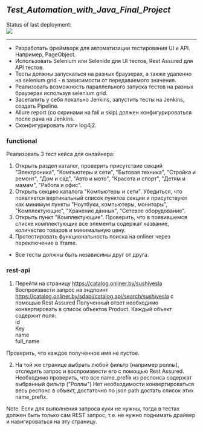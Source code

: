 ## **_Test_Automation_with_Java_Final_Project_**

Status of last deployment:<br>
<img src="https://github.com/Qdesnitsa/QA_Automation_Final_Project/workflows/My-GithubActions-Basics/badge.svg?branch=master"><br>

---
+ Разработать фреймворк для автоматизации тестирования UI и API. Например, PageObject.<br>
+ Использовать Selenium или Selenide для UI тестов, Rest Assured для API тестов.<br>
+ Тесты должны запускаться на разных браузерах, а также удаленно на selenium grid - в зависимости от передаваемого значения.<br>
+ Реализовать возможность параллельного запуска тестов на разных браузерах используя selenium grid.<br>
+ Засетапить у себя локально Jenkins, запустить тесты на Jenkins, создать Pipeline.
+ Allure report (со скринами на fail и skip) должен конфигурироваться после рана на Jenkins.
+ Сконфигурировать логи log4j2.<br>

### functional
Реализовать 3 тест кейса для онлайнера:<br>
1. Открыть раздел каталог, проверить присутствие секций "Электроника", "Компьютеры и сети", "Бытовая техника", "Стройка и ремонт", 
   "Дом и сад", "Авто и мото", "Красота и спорт", "Детям и мамам", "Работа и офис".
2. Открыть секцию каталога "Компьютеры и сети". Убедиться, что появляется вертикальный список пунктов секции и присутствуют как минимум
   пункты "Ноутбуки, компьютеры, мониторы", "Комплектующие", "Хранение данных", "Сетевое оборудование".
3. Открыть пункт "Комплектующие". Проверить, что в появившемся списке комплектующих все элементы содержат название, количество товаров
   и минимальную цену.
4. Протестировать функциональность поиска на onliner через переключение в iframe.
 - Все тесты должны быть независимы друг от друга.

### rest-api
1. Перейти на страницу https://catalog.onliner.by/sushivesla
   Воспроизвести запрос на эндпоинт https://catalog.onliner.by/sdapi/catalog.api/search/sushivesla
   с помощью Rest Assured
   Полученный ответ необходимо конвертировать в список объектов Product.
   Каждый объект содержит поля:<br>
   id<br>
   Key<br>
   name<br>
   full_name

Проверить, что каждое полученное имя не пустое.

2. На той же странице выбрать любой фильтр (например роллы), отследить запрос
   и воспроизвести его с помощью Rest Assured.
   Необходимо проверить, что все name_prefix из респонса содержат выбранный фильтр ("Роллы")
   Нет необходимости конвертироваться весь респонс в объект, достаточно по json path
   достать список этих name_prefix.

Note. Если для выполнения запроса куки не нужны, тогда в тестах должен быть только
сам REST запрос, т.е. не нужно поднимать драйвер и навигироваться на эту страницу.
